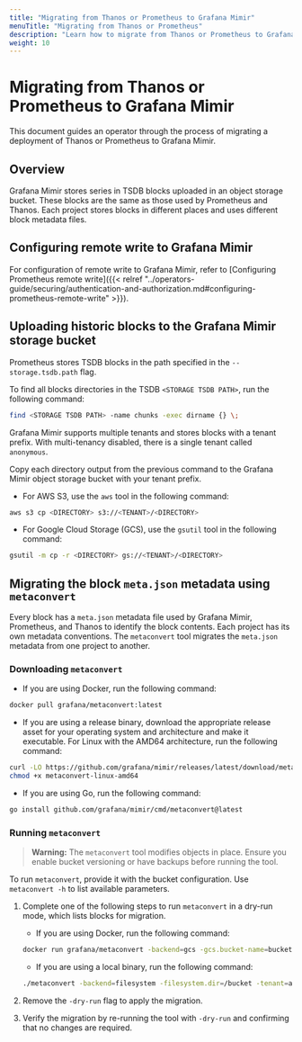 ```yaml
---
title: "Migrating from Thanos or Prometheus to Grafana Mimir"
menuTitle: "Migrating from Thanos or Prometheus"
description: "Learn how to migrate from Thanos or Prometheus to Grafana Mimir."
weight: 10
---
```


# Migrating from Thanos or Prometheus to Grafana Mimir

This document guides an operator through the process of migrating a deployment of Thanos or Prometheus to Grafana Mimir.

## Overview

Grafana Mimir stores series in TSDB blocks uploaded in an object storage bucket.
These blocks are the same as those used by Prometheus and Thanos.
Each project stores blocks in different places and uses different block metadata files.

## Configuring remote write to Grafana Mimir

For configuration of remote write to Grafana Mimir, refer to [Configuring Prometheus remote write]({{< relref "../operators-guide/securing/authentication-and-authorization.md#configuring-prometheus-remote-write" >}}).

## Uploading historic blocks to the Grafana Mimir storage bucket

Prometheus stores TSDB blocks in the path specified in the `--storage.tsdb.path` flag.

To find all blocks directories in the TSDB `<STORAGE TSDB PATH>`, run the following command:

```bash
find <STORAGE TSDB PATH> -name chunks -exec dirname {} \;
```

Grafana Mimir supports multiple tenants and stores blocks with a tenant prefix.
With multi-tenancy disabled, there is a single tenant called `anonymous`.

Copy each directory output from the previous command to the Grafana Mimir object storage bucket with
your tenant prefix.

- For AWS S3, use the `aws` tool in the following command:

```bash
aws s3 cp <DIRECTORY> s3://<TENANT>/<DIRECTORY>
```

- For Google Cloud Storage (GCS), use the `gsutil` tool in the following command:

```bash
gsutil -m cp -r <DIRECTORY> gs://<TENANT>/<DIRECTORY>
```

## Migrating the block `meta.json` metadata using `metaconvert`

Every block has a `meta.json` metadata file used by Grafana Mimir, Prometheus, and Thanos to identify the block contents.
Each project has its own metadata conventions.
The `metaconvert` tool migrates the `meta.json` metadata from one project to another.

### Downloading `metaconvert`

- If you are using Docker, run the following command:

```bash
docker pull grafana/metaconvert:latest
```

- If you are using a release binary, download the appropriate release asset for your operating system and architecture and make it executable. For Linux with the AMD64 architecture, run the following command:

```bash
curl -LO https://github.com/grafana/mimir/releases/latest/download/metaconvert-linux-amd64
chmod +x metaconvert-linux-amd64
```

- If you are using Go, run the following command:

```bash
go install github.com/grafana/mimir/cmd/metaconvert@latest
```

### Running `metaconvert`

> **Warning:** The `metaconvert` tool modifies objects in place.
> Ensure you enable bucket versioning or have backups before running the tool.

To run `metaconvert`, provide it with the bucket configuration. Use `metaconvert -h` to list available parameters.

1. Complete one of the following steps to run `metaconvert` in a dry-run mode, which lists blocks for migration.

   - If you are using Docker, run the following command:

   ```bash
   docker run grafana/metaconvert -backend=gcs -gcs.bucket-name=bucket -tenant=anonymous -dry-run
   ```

   - If you are using a local binary, run the following command:

   ```bash
   ./metaconvert -backend=filesystem -filesystem.dir=/bucket -tenant=anonymous -dry-run
   ```

1. Remove the `-dry-run` flag to apply the migration.
1. Verify the migration by re-running the tool with `-dry-run` and confirming that no changes are required.
